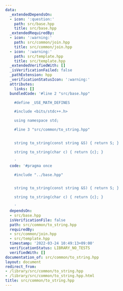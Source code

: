 ```yaml
---
data:
  _extendedDependsOn:
  - icon: ':question:'
    path: src/base.hpp
    title: src/base.hpp
  _extendedRequiredBy:
  - icon: ':warning:'
    path: src/common/join.hpp
    title: src/common/join.hpp
  - icon: ':warning:'
    path: src/template.hpp
    title: src/template.hpp
  _extendedVerifiedWith: []
  _isVerificationFailed: false
  _pathExtension: hpp
  _verificationStatusIcon: ':warning:'
  attributes:
    links: []
  bundledCode: '#line 2 "src/base.hpp"

    #define _USE_MATH_DEFINES

    #include <bits/stdc++.h>

    using namespace std;

    #line 3 "src/common/to_string.hpp"


    string to_string(const string &S) { return S; }

    string to_string(char c) { return {c}; }

    '
  code: '#pragma once

    #include "../base.hpp"


    string to_string(const string &S) { return S; }

    string to_string(char c) { return {c}; }

    '
  dependsOn:
  - src/base.hpp
  isVerificationFile: false
  path: src/common/to_string.hpp
  requiredBy:
  - src/common/join.hpp
  - src/template.hpp
  timestamp: '2022-03-24 10:49:13+09:00'
  verificationStatus: LIBRARY_NO_TESTS
  verifiedWith: []
documentation_of: src/common/to_string.hpp
layout: document
redirect_from:
- /library/src/common/to_string.hpp
- /library/src/common/to_string.hpp.html
title: src/common/to_string.hpp
---
```

